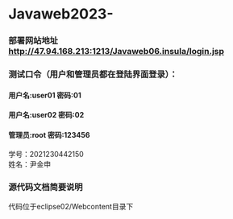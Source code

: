 # Javaweb2023-
### 部署网站地址 http://47.94.168.213:1213/Javaweb06.insula/login.jsp
### 测试口令（用户和管理员都在登陆界面登录）：
#### 用户名:user01  密码:01
#### 用户名:user02  密码:02
#### 管理员:root    密码:123456 
学号：2021230442150  
姓名：尹金申  
### 源代码文档简要说明  
代码位于eclipse02/Webcontent目录下

